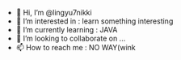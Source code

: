 - 👋 Hi, I’m @lingyu7nikki
- 👀 I’m interested in : learn something interesting
- 🌱 I’m currently learning : JAVA
- 💞️ I’m looking to collaborate on ...
- 📫 How to reach me : NO WAY(wink

<!---
lingyu7nikki/lingyu7nikki is a ✨ special ✨ repository because its `README.md` (this file) appears on your GitHub profile.
You can click the Preview link to take a look at your changes.
--->
